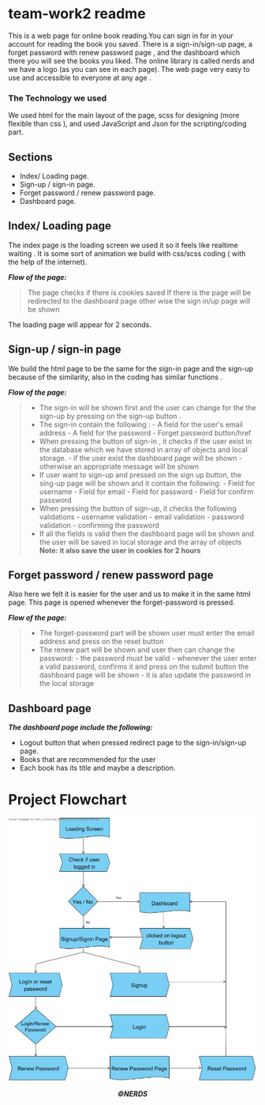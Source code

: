 
# team-work2 readme

This is a web page for online book reading.You can sign in for in your account for reading the book you saved.
There is a sign-in/sign-up page, a forget password with renew password page , and the dashboard which there you will see the books you liked.
The online library is called nerds and we have a logo (as you can see in each page).
The web page very easy to use and accessible to everyone at any age .

### The Technology we used
We used html for the main layout of the page, scss for designing (more flexible than css ), and used JavaScript and Json for the scripting/coding part.


## Sections
- Index/ Loading page.
- Sign-up / sign-in page.
- Forget password / renew password page.
- Dashboard page. 

## Index/ Loading page
The index page is the loading screen we used it so it feels like realtime waiting .
It is some sort of animation we build with css/scss coding ( with the help of the internet).

_**Flow of the page:**_
> The page checks if there is cookies saved 
  >If there is the page will be redirected to the dashboard page
  > other wise the sign in/up page will be shown 

The loading page will appear for 2 seconds.

## Sign-up / sign-in page
We build the html page to be the same for the sign-in page and the sign-up because of the similarity, also in the coding has similar functions .

_**Flow of the page:**_
> - The sign-in will be shown first and the user can change for the the sign-up by pressing on the sign-up button .
> - The sign-in contain the following :
    - A field for the user's email address 
    - A field for the password
    - Forget password button/href 
> - When pressing the button of sign-in , it checks if the user exist in the database which we have stored in array of objects and local storage.
    - if the user exist the dashboard page will be shown 
    - otherwise an appropriate message will be shown 
> - If user want to sign-up and pressed on the sign up button, the sing-up page will be shown and it contain the following:
    - Field for username
    - Field for email
    - Field for password
    - Field for confirm password
> -  When pressing the button of sign-up, it checks the following validations
    - username validation
    - email validation
    - password validation
    - confirming the password
> - If all the fields is valid then the dashboard page will be shown and the user will be saved in local storage and the array of objects
    **Note: it also save the user in cookies for 2 hours**

## Forget password / renew password page
Also here we felt it is easier for the user and us to make it in the same html page.
This page is opened whenever the forget-password is pressed.

_**Flow of the page:**_
> - The forget-password part will be shown user must enter the email address and press on the reset button 
> - The renew part will be shown and user then can change the password:
    - the password must be valid 
    - whenever the user enter a valid password, confirms it and press on the submit button the dashboard page will be shown 
    - it is also update the password in the local storage 

## Dashboard page
_**The dashboard page include the following:**_
  - Logout button that when pressed redirect page to the sign-in/sign-up page.
  - Books that are recommended for the user 
  - Each book has its title and maybe a description. 

# Project Flowchart
<center>

![alt text](images\FLowchart.jpg)


_**©NERDS**_
</center>